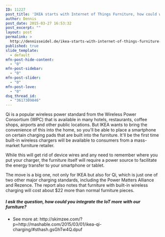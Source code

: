 ```yaml
---
ID: 11227
post_title: 'IKEA starts with Internet of Things Furniture, how could we integrate more #iot into our furniture?'
author: Dennis
post_date: 2015-03-27 16:53:32
post_excerpt: ""
layout: post
permalink: >
  http://dennisseidel.de/ikea-starts-with-internet-of-things-furniture-how-could-we-integrate-more-iot-into-our-furniture/
published: true
slide_template:
  - default
mfn-post-hide-content:
  - "0"
mfn-post-sidebar:
  - "0"
mfn-post-slider:
  - "0"
mfn-post-love:
  - "0"
dsq_thread_id:
  - "3617309846"
---
```

<p>Qi is a popular wireless power standard from the Wireless Power Consortium (WPC) that is available in many hotels, restaurants, coffee shops, airports and other public locations. But IKEA wants to bring the convenience of this into the home, so you'll be able to place a smartphone on certain charging pads that are built into the furniture. It'll be the first time built-in wireless chargers will be available to consumers from a mass-market furniture retailer.</p>

<p>While this will get rid of device wires and any need to remember where you put your charger, the furniture itself will require a power source to facilitate the energy transfer to your smartphone or tablet.</p>

<p>The move is a big one, not only for IKEA but also for Qi, which is just one of two other major charging standards, including the Power Matters Alliance and Rezence. The report also notes that furniture with built-in wireless charging will cost about $22 more than normal furniture pieces.</p>

<h5>I ask the question, how could you integrate the IoT more with our furniture?</h5>

<ul>
<li>See more at: http://skimzee.com/?p=http://mashable.com/2015/03/01/ikea-qi-charging/#sthash.gsGhTw4Q.dpuf</li>
</ul>